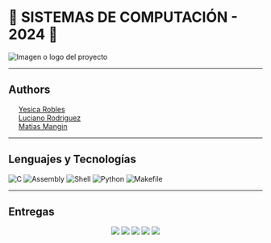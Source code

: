 # 🕺 SISTEMAS DE COMPUTACIÓN - 2024 🕺

![Imagen o logo del proyecto](https://media1.giphy.com/media/v1.Y2lkPTc5MGI3NjExdnNrM28xaHJqZWo4OXQzZWJkZmNiMXFwcHYwdTlmanR6aHZoMDg1bCZlcD12MV9pbnRlcm5hbF9naWZfYnlfaWQmY3Q9Zw/xT9IgG50Fb7Mi0prBC/giphy.webp)

---

## Authors

<p style="margin-left: 20px;">
  <a href="https://github.com/RoblesYesica">Yesica Robles</a><br>
  <a href="https://github.com/Lucho-rar">Luciano Rodriguez</a><br>
  <a href="https://github.com/Matiedman">Matias Mangin</a><br>
</p>

---

## Lenguajes y Tecnologías

![C](https://img.shields.io/badge/C-56.5%25-blue?logo=c&logoColor=white)
![Assembly](https://img.shields.io/badge/Assembly-15.2%25-red?logo=verilog&logoColor=white)
![Shell](https://img.shields.io/badge/Shell-14.1%25-black?logo=gnu-bash&logoColor=white)
![Python](https://img.shields.io/badge/Python-11%25-yellow?logo=python&logoColor=white)
![Makefile](https://img.shields.io/badge/Makefile-3.2%25-darkblue?logo=gnu&logoColor=white)




---

## Entregas

<div align="center">
  <a href="./entrega 1" style="text-decoration: none;">
    <img src="https://img.shields.io/badge/Entrega%201-📝%20TimeProfling-blue">
  </a>
  <a href="./entrega 2" style="text-decoration: none;">
    <img src="https://img.shields.io/badge/Entrega%202-📝%20PStackFrame-blue">
  </a>
  <a href="./entrega 3" style="text-decoration: none;">
    <img src="https://img.shields.io/badge/Entrega%203-📝%20ProtectedMode-blue">
  </a>
  <a href="./entrega 4" style="text-decoration: none;">
    <img src="https://img.shields.io/badge/Entrega%204-📝%20KernelModules-blue">
  </a>
  <a href="./entrega 5" style="text-decoration: none;">
    <img src="https://img.shields.io/badge/Entrega%205-📝%20Drivers-blue">
  </a>
</div>
